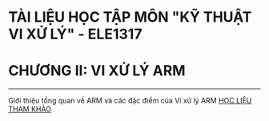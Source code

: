 # TÀI LIỆU HỌC TẬP MÔN "KỸ THUẬT VI XỬ LÝ" - ELE1317
# CHƯƠNG II: VI XỬ LÝ ARM
---
Giới thiệu tổng quan về ARM và các đặc điểm của Vi xử lý ARM
[HỌC LIỆU THAM KHẢO](./../Materials/Chuong%202_Vi%20xu%20ly%20ARM.pdf)